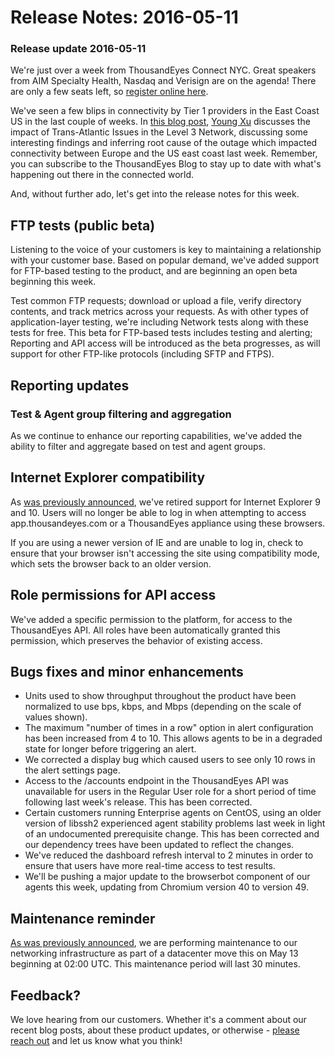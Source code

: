 # Release Notes: 2016-05-11

### Release update 2016-05-11

We're just over a week from ThousandEyes Connect NYC. Great speakers from AIM Specialty Health, Nasdaq and Verisign are on the agenda! There are only a few seats left, so [register online here](https://www.thousandeyes.com/events/connect/new-york-2016).

We've seen a few blips in connectivity by Tier 1 providers in the East Coast US in the last couple of weeks. In [this blog post](https://blog.thousandeyes.com/trans-atlantic-issues-level-3-network/), [Young Xu](https://blog.thousandeyes.com/author/young/) discusses the impact of Trans-Atlantic Issues in the Level 3 Network, discussing some interesting findings and inferring root cause of the outage which impacted connectivity between Europe and the US east coast last week. Remember, you can subscribe to the ThousandEyes Blog to stay up to date with what's happening out there in the connected world.

And, without further ado, let's get into the release notes for this week.

## FTP tests \(public beta\)

Listening to the voice of your customers is key to maintaining a relationship with your customer base. Based on popular demand, we've added support for FTP-based testing to the product, and are beginning an open beta beginning this week.

Test common FTP requests; download or upload a file, verify directory contents, and track metrics across your requests. As with other types of application-layer testing, we're including Network tests along with these tests for free.  This beta for FTP-based tests includes testing and alerting; Reporting and API access will be introduced as the beta progresses, as will support for other FTP-like protocols \(including SFTP and FTPS\).

## Reporting updates

### Test & Agent group filtering and aggregation

As we continue to enhance our reporting capabilities, we've added the ability to filter and aggregate based on test and agent groups.

## Internet Explorer compatibility

As [was previously announced](https://success.thousandeyes.com/ViewArticle?articleIdParam=kA0E0000000Cml8KAC), we've retired support for Internet Explorer 9 and 10. Users will no longer be able to log in when attempting to access app.thousandeyes.com or a ThousandEyes appliance using these browsers.

If you are using a newer version of IE and are unable to log in, check to ensure that your browser isn't accessing the site using compatibility mode, which sets the browser back to an older version.

## Role permissions for API access

We've added a specific permission to the platform, for access to the ThousandEyes API. All roles have been automatically granted this permission, which preserves the behavior of existing access.

## Bugs fixes and minor enhancements

* Units used to show throughput throughout the product have been normalized to use bps, kbps, and Mbps \(depending on the scale of values shown\). 
* The maximum "number of times in a row" option in alert configuration has been increased from 4 to 10. This allows agents to be in a degraded state for longer before triggering an alert.
* We corrected a display bug which caused users to see only 10 rows in the alert settings page.
* Access to the /accounts endpoint in the ThousandEyes API was unavailable for users in the Regular User role for a short period of time following last week's release. This has been corrected.
* Certain customers running Enterprise agents on CentOS, using an older version of libssh2 experienced agent stability problems last week in light of an undocumented prerequisite change. This has been corrected and our dependency trees have been updated to reflect the changes.
* We've reduced the dashboard refresh interval to 2 minutes in order to ensure that users have more real-time access to test results.
* We'll be pushing a major update to the browserbot component of our agents this week, updating from Chromium version 40 to version 49.  

## Maintenance reminder

[As was previously announced](https://success.thousandeyes.com/ViewArticle?articleIdParam=kA0E0000000CmrDKAS), we are performing maintenance to our networking infrastructure as part of a datacenter move this on May 13 beginning at 02:00 UTC.  This maintenance period will last 30 minutes.

## Feedback?

We love hearing from our customers. Whether it's a comment about our recent blog posts, about these product updates, or otherwise - [please reach out](mailto:support@thousandeyes.com?subject=2016-05-11+release+update) and let us know what you think!

